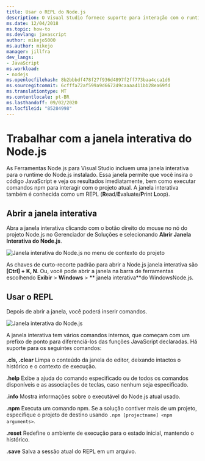 ```yaml
---
title: Usar o REPL do Node.js
description: O Visual Studio fornece suporte para interação com o runtime do Node.js
ms.date: 12/04/2018
ms.topic: how-to
ms.devlang: javascript
author: mikejo5000
ms.author: mikejo
manager: jillfra
dev_langs:
- JavaScript
ms.workload:
- nodejs
ms.openlocfilehash: 8b2bbbdf478f27f936d4897f2ff773baa4cca1d6
ms.sourcegitcommit: 6cfffa72af599a9d667249caaaa411bb28ea69fd
ms.translationtype: MT
ms.contentlocale: pt-BR
ms.lasthandoff: 09/02/2020
ms.locfileid: "85284998"
---
```

# <a name="work-with-the-nodejs-interactive-window"></a>Trabalhar com a janela interativa do Node.js

As Ferramentas Node.js para Visual Studio incluem uma janela interativa para o runtime do Node.js instalado. Essa janela permite que você insira o código JavaScript e veja os resultados imediatamente, bem como executar comandos npm para interagir com o projeto atual. A janela interativa também é conhecida como um REPL (**R**ead/**E**valuate/**P**rint **L**oop).

## <a name="open-the-interactive-window"></a>Abrir a janela interativa

Abra a janela interativa clicando com o botão direito do mouse no nó do projeto Node.js no Gerenciador de Soluções e selecionando **Abrir Janela Interativa do Node.js**.

![Janela interativa do Node.js no menu de contexto do projeto](../javascript/media/interactivewindow-open-from-project.png)

As chaves de curto-recorte padrão para abrir a Node.js janela interativa são **[Ctrl] + K, N**. Ou, você pode abrir a janela na barra de ferramentas escolhendo **Exibir**  >  **Windows**  >  ** janela interativa**do WindowsNode.js.

## <a name="use-the-repl"></a>Usar o REPL

Depois de abrir a janela, você poderá inserir comandos.

![Janela interativa do Node.js](../javascript/media/interactivewindow.png)

A janela interativa tem vários comandos internos, que começam com um prefixo de ponto para diferenciá-los das funções JavaScript declaradas. Há suporte para os seguintes comandos:

**.cls, .clear** Limpa o conteúdo da janela do editor, deixando intactos o histórico e o contexto de execução.

**.help** Exibe a ajuda do comando especificado ou de todos os comandos disponíveis e as associações de teclas, caso nenhum seja especificado.

**.info** Mostra informações sobre o executável do Node.js atual usado.

**.npm** Executa um comando npm. Se a solução contiver mais de um projeto, especifique o projeto de destino usando `.npm [projectname] <npm arguments>`.

**.reset** Redefine o ambiente de execução para o estado inicial, mantendo o histórico.

**.save** Salva a sessão atual do REPL em um arquivo.
